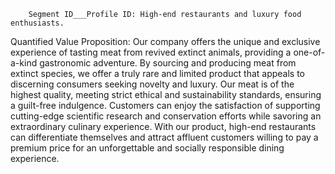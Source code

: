         Segment ID___Profile ID: High-end restaurants and luxury food enthusiasts.
Quantified Value Proposition:
	Our company offers the unique and exclusive experience of tasting meat from revived extinct animals, providing a one-of-a-kind gastronomic adventure.
	By sourcing and producing meat from extinct species, we offer a truly rare and limited product that appeals to discerning consumers seeking novelty and luxury.
	Our meat is of the highest quality, meeting strict ethical and sustainability standards, ensuring a guilt-free indulgence.
	Customers can enjoy the satisfaction of supporting cutting-edge scientific research and conservation efforts while savoring an extraordinary culinary experience.
	With our product, high-end restaurants can differentiate themselves and attract affluent customers willing to pay a premium price for an unforgettable and socially responsible dining experience.

